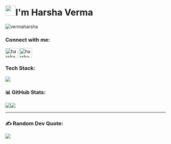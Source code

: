 <h1 class="flex"><img src="https://tva1.sinaimg.cn/large/e6c9d24egy1h1571l0uucg205k05egri.gif" width="32" />I'm Harsha Verma </h1>

<p align="left"> <img src="https://komarev.com/ghpvc/?username=vermaharsha&label=Profile%20views&color=0e75b6&style=flat" alt="vermaharsha" /> </p>

### Connect with me:

<p align="left">
<a href="https://www.linkedin.com/in/harsha-" target="blank" ><img align="center" src="https://raw.githubusercontent.com/rahuldkjain/github-profile-readme-generator/master/src/images/icons/Social/linked-in-alt.svg" alt="harsha verma" height="30" width="40" /></a>
<!-- <a href="https://www.codechef.com/users/vermaharsha" target="blank" ><img align="center" src="https://cdn.jsdelivr.net/npm/simple-icons@3.1.0/icons/codechef.svg" alt="vermaharsha" height="30" width="40" /></a> -->
<!-- <a href="https://leetcode.com/vermaharsha/" target="blank"><img align="center" src="https://raw.githubusercontent.com/rahuldkjain/github-profile-readme-generator/master/src/images/icons/Social/leet-code.svg" alt="vermaharsha" height="30" width="40" /></a> -->
<a href="https://instagram.com/harshaverma___?igshid=NTdlMDg3MTY=" target="blank" ><img align="center" src="https://raw.githubusercontent.com/rahuldkjain/github-profile-readme-generator/master/src/images/icons/Social/instagram.svg" alt="harshaverma___" height="30" width="40" /></a>
<!-- <a href="https://auth.geeksforgeeks.org/user/vermaharr6d4/" target="blank"><img align="center" src="https://raw.githubusercontent.com/rahuldkjain/github-profile-readme-generator/master/src/images/icons/Social/geeks-for-geeks.svg" alt="vermaharr6d4" height="30" width="40" /></a> -->

<!-- 
vermaharsha939@gmail.com<br>
-->

### Tech Stack:

<p align="left">
  <img src="https://skillicons.dev/icons?i=python,html,css,javascript,mysql,cpp,c,java,github&perline=13"/>
  </p>
  

### 📊 GitHub Stats:
<p><img src="https://github-readme-stats.vercel.app/api/top-langs/?username=vermaharsha&theme=algolia&hide_border=true&langs_count=5" /><img src="https://github-readme-stats.vercel.app/api?username=vermaharsha&show_icons=true&theme=algolia&hide_border=true&count_private=true&line_height=27" /></p>

<!-- ### 🏆 GitHub Trophies
![](https://github-profile-trophy.vercel.app/?username=vermaharsha&theme=radical&no-frame=false&no-bg=true&margin-w=4) -->

<!-- <a href="http://www.github.com/vermaharsha"><img src="https://github-readme-activity-graph.cyclic.app/graph?username=vermaharsha&bg_color=1c1917&color=ffffff&line=0891b2&point=ffffff&area_color=1c1917&area=true&hide_border=true&custom_title=GitHub%20Commits%20Graph" alt="GitHub Commits Graph" /></a> -->
<hr>

### ✍️ Random Dev Quote:

![](https://quotes-github-readme.vercel.app/api?type=vertical&theme=dark)

